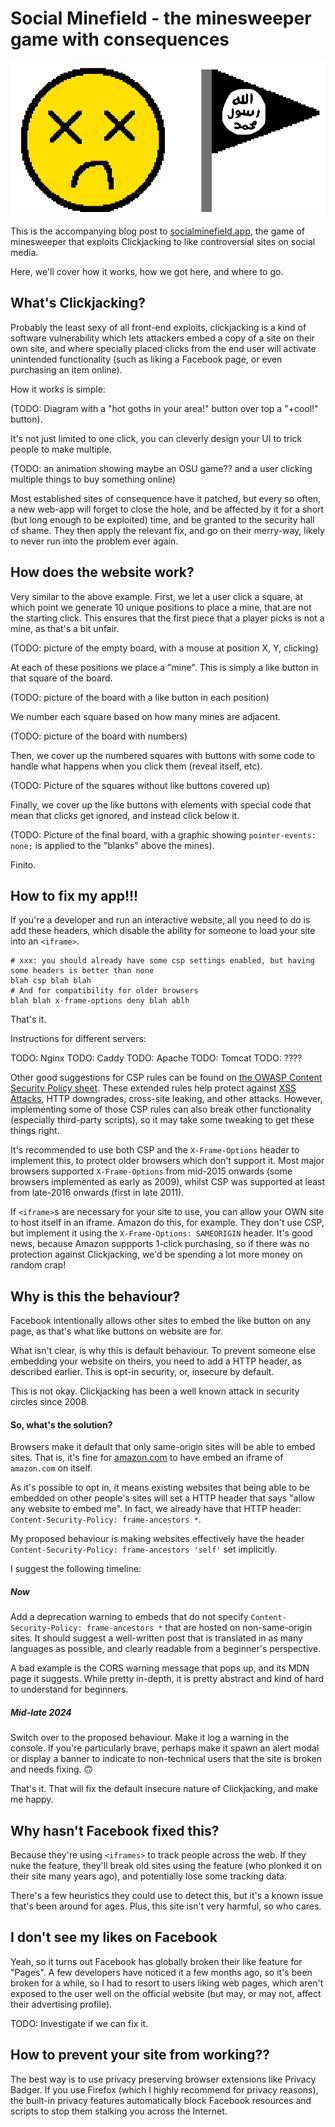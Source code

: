 # Social Minefield - the minesweeper game with consequences

![social minefield logo](./misc/logo.png)

This is the accompanying blog post to [socialminefield.app](https://socialminefield.app), the game of minesweeper that exploits Clickjacking to like controversial sites on social media.

Here, we'll cover how it works, how we got here, and where to go.

## What's Clickjacking?

Probably the least sexy of all front-end exploits, clickjacking is a kind of software vulnerability which lets attackers embed a copy of a site on their own site, and where specially placed clicks from the end user will activate unintended functionality (such as liking a Facebook page, or even purchasing an item online).

How it works is simple:

(TODO: Diagram with a "hot goths in your area!" button over top a "+cool!" button).

It's not just limited to one click, you can cleverly design your UI to trick people to make multiple.

(TODO: an animation showing maybe an OSU game?? and a user clicking multiple things to buy something online)

Most established sites of consequence have it patched, but every so often, a new web-app will forget to close the hole, and be affected by it for a short (but long enough to be exploited) time, and be granted to the security hall of shame. They then apply the relevant fix, and go on their merry-way, likely to never run into the problem ever again.

## How does the website work?

Very similar to the above example. First, we let a user click a square, at which point we generate 10 unique positions to place a mine, that are not the starting click. This ensures that the first piece that a player picks is not a mine, as that's a bit unfair.

(TODO: picture of the empty board, with a mouse at position X, Y, clicking)

At each of these positions we place a "mine". This is simply a like button in that square of the board.

(TODO: picture of the board with a like button in each position)

We number each square based on how many mines are adjacent.

(TODO: picture of the board with numbers)

Then, we cover up the numbered squares with buttons with some code to handle what happens when you click them (reveal itself, etc).

(TODO: Picture of the squares without like buttons covered up)

Finally, we cover up the like buttons with elements with special code that mean that clicks get ignored, and instead click below it.

(TODO: Picture of the final board, with a graphic showing `pointer-events: none;` is applied to the "blanks" above the mines).

Finito.

## How to fix my app!!!
If you're a developer and run an interactive website, all you need to do is add these headers, which disable the ability for someone to load your site into an `<iframe>`.

```
# xxx: you should already have some csp settings enabled, but having some headers is better than none
blah csp blah blah
# And for compatibility for older browsers
blah blah x-frame-options deny blah ablh
```

That's it.

Instructions for different servers:

TODO: Nginx
TODO: Caddy
TODO: Apache
TODO: Tomcat
TODO: ????

Other good suggestions for CSP rules can be found on [the OWASP Content Security Policy sheet](https://cheatsheetseries.owasp.org/cheatsheets/Content_Security_Policy_Cheat_Sheet.html). These extended rules help protect against [XSS Attacks](TODO), HTTP downgrades, cross-site leaking, and other attacks. However, implementing some of those CSP rules can also break other functionality (especially third-party scripts), so it may take some tweaking to get these things right.

It's recommended to use both CSP and the `X-Frame-Options` header to implement this, to protect older browsers which don't support it. Most major browsers supported `X-Frame-Options` from mid-2015 onwards (some browsers implemented as early as 2009), whilst CSP was supported at least from late-2016 onwards (first in late 2011).

If `<iframe>`s are necessary for your site to use, you can allow your OWN site to host itself in an iframe. Amazon do this, for example. They don't use CSP, but implement it using the `X-Frame-Options: SAMEORIGIN` header. It's good news, because Amazon suppports 1-click purchasing, so if there was no protection against Clickjacking, we'd be spending a lot more money on random crap!

## Why is this the behaviour?
Facebook intentionally allows other sites to embed the like button on any page, as that's what like buttons on website are for.

What isn't clear, is why this is default behaviour. To prevent someone else embedding your website on theirs, you need to add a HTTP header, as described earlier. This is opt-in security, or, insecure by default.

This is not okay. Clickjacking has been a well known attack in security circles since 2008.

#### So, what's the solution?

Browsers make it default that only same-origin sites will be able to embed sites. That is, it's fine for [amazon.com](https://amazon.com) to have embed an iframe of `amazon.com` on itself.

As it's possible to opt in, it means existing websites that being able to be embedded on other people's sites will set a HTTP header that says "allow any website to embed me". In fact, we already have that HTTP header: `Content-Security-Policy: frame-ancestors *`.

My proposed behaviour is making websites effectively have the header `Content-Security-Policy: frame-ancestors 'self'` set implicitly.

I suggest the following timeline:

##### Now
Add a deprecation warning to embeds that do not specify `Content-Security-Policy: frame-ancestors *` that are hosted on non-same-origin sites. It should suggest a well-written post that is translated in as many languages as possible, and clearly readable from a beginner's perspective.

A bad example is the CORS warning message that pops up, and its MDN page it suggests. While pretty in-depth, it is pretty abstract and kind of hard to understand for beginners.

##### Mid-late 2024
Switch over to the proposed behaviour. Make it log a warning in the console. If you're particularly brave, perhaps make it spawn an alert modal or display a banner to indicate to non-technical users that the site is broken and needs fixing. 🙃

That's it. That will fix the default insecure nature of Clickjacking, and make me happy.

## Why hasn't Facebook fixed this?
Because they're using `<iframes>` to track people across the web. If they nuke the feature, they'll break old sites using the feature (who plonked it on their site many years ago), and potentially lose some tracking data.

There's a few heuristics they could use to detect this, but it's a known issue that's been around for ages. Plus, this site isn't very harmful, so who cares.

## I don't see my likes on Facebook
Yeah, so it turns out Facebook has globally broken their like feature for "Pages". A few developers have noticed it a few months ago, so it's been broken for a while, so I had to resort to users liking web pages, which aren't exposed to the user well on the official website (but may, or may not, affect their advertising profile).

TODO: Investigate if we can fix it.

## How to prevent your site from working??
The best way is to use privacy preserving browser extensions like Privacy Badger. If you use Firefox (which I highly recommend for privacy reasons), the built-in privacy features automatically block Facebook resources and scripts to stop them stalking you across the Internet.

